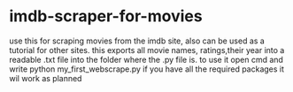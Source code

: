 # imdb-scraper-for-movies
 use this for scraping movies from the imdb site, also can be used as a tutorial for other sites.
 this exports all movie names, ratings,their year into a readable .txt file into the folder where the .py file is.
 to use it open cmd and write python my_first_webscrape.py
 if you have all the required packages it wil work as planned
